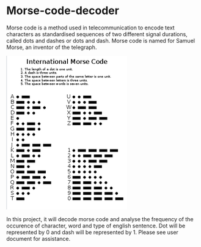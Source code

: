 # Morse-code-decoder

Morse code is a method used in telecommunication to encode text characters as standardised sequences of two different signal durations, called dots and dashes or dots and dash. Morse code is named for Samuel Morse, an inventor of the telegraph.

![screenshot](/morsecode.png?raw=true "Optional Title")

In this project, it will decode morse code and analyse the frequency of the occurence of character, word and type of english sentence. Dot will be represented by 0 and dash will be represented by 1.
Please see user document for assistance. 
